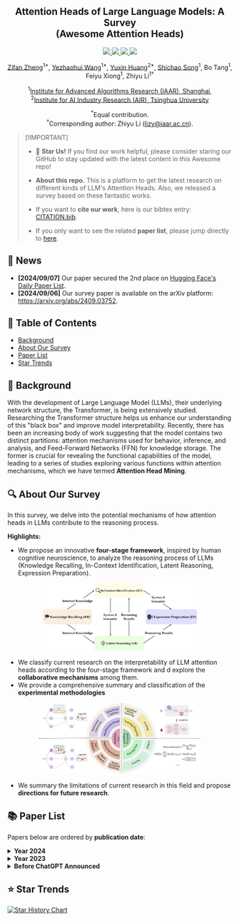 ﻿<h2 align='center'> Attention Heads of Large Language Models: A Survey<br>(Awesome Attention Heads) </h2>

<div align='center'>
<p align="center">
    <!-- Awesome badges-->
    <a href="https://github.com/IAAR-Shanghai/Awesome-Attention-Heads">
      <img src="https://img.shields.io/static/v1?label=&message=Awesome+Attention+Heads&color=black&logo=awesomelists">
    </a>
    <!-- arxiv badges -->
    <a href="https://arxiv.org/abs/2409.03752">
        <img src="https://img.shields.io/badge/Paper-red?style=flat&logo=arxiv">
    </a>
    <!-- hf -->
    <a href="https://huggingface.co/papers/2409.03752">
      <img src="https://img.shields.io/badge/-%F0%9F%A4%97%20Hugging_Face-orange?style=flat"/>
    </a>
    <!-- Last commit -->
    <img src="https://img.shields.io/github/last-commit/IAAR-Shanghai/Awesome-Attention-Heads?color=green">
</p>
</div>

<div align="center">
    <p>
        <a href="https://github.com/fan2goa1">Zifan Zheng</a><sup>1*</sup>, 
        <a href="https://github.com/wyzh0912">Yezhaohui Wang</a><sup>1*</sup>, 
        <a href="https://github.com/saythe17">Yuxin Huang</a><sup>2*</sup>, 
        <a href="https://github.com/Ki-Seki">Shichao Song</a><sup>1</sup>, 
        Bo Tang<sup>1</sup>,
        Feiyu Xiong<sup>1</sup>,
        Zhiyu Li<sup>1†</sup>
    </p>
    <p>
        <sup>1</sup><a href="https://www.iaar.ac.cn/">Institute for Advanced Algorithms Research (IAAR), Shanghai</a>, <br>
        <sup>2</sup><a href="https://air.tsinghua.edu.cn">Institute for AI Industry Research (AIR), Tsinghua University</a>
    </p>
</div>

<div align="center">
<p>
<sup>*</sup>Equal contribution.
<br>
<sup>†</sup>Corresponding author: Zhiyu Li (<a href="mailto:lizy@iaar.ac.cn">lizy@iaar.ac.cn</a>).
</p>
</div>

> \[!IMPORTANT\]
>
> - 🌟 **Star Us!** If you find our work helpful, please consider staring our GitHub to stay updated with the latest content in this Awesome repo!
> 
> - **About this repo.** This is a platform to get the latest research on different kinds of LLM's Attention Heads. Also, we released a survey based on these fantastic works.
>
> - If you want to **cite our work**, here is our bibtex entry: [CITATION.bib](./CITATION.bib).
>
> - If you only want to see the related **paper list**, please jump directly to [here](#lastest-papers).

## 📢 News
- **[2024/09/07]** Our paper secured the 2nd place on [Hugging Face's Daily Paper List](https://huggingface.co/papers?date=2024-09-06).
- **[2024/09/06]** Our survey paper is available on the arXiv platform: https://arxiv.org/abs/2409.03752.

## 📰 Table of Contents
- [Background](#-background)
- [About Our Survey](#-about-our-survey)
- [Paper List](#-paper-list)
- [Star Trends](#star-star-trends)

## 🎉 Background
With the development of Large Language Model (LLMs), their underlying network structure, the Transformer, is being extensively studied. Researching the Transformer structure helps us enhance our understanding of this "black box" and improve model interpretability. Recently, there has been an increasing body of work suggesting that the model contains two distinct partitions: attention mechanisms used for behavior, inference, and analysis, and Feed-Forward Networks (FFN) for knowledge storage. The former is crucial for revealing the functional capabilities of the model, leading to a series of studies exploring various functions within attention mechanisms, which we have termed **Attention Head Mining**.

## 🔍 About Our Survey
In this survey, we delve into the potential mechanisms of how attention heads in LLMs contribute to the reasoning process.


**Highlights:**
- We propose an innovative **four-stage framework**, inspired by human cognitive neuroscience, to analyze the reasoning process of LLMs (Knowledge Recalling, In-Context Identification, Latent Reasoning, Expression Preparation).
<div align="center">
    <img src="assets/four_steps.png" alt="Survey Framework" width="70%">
</div>

- We classify current research on the interpretability of LLM attention heads according to the four-stage framework and d explore the **collaborative mechanisms** among them.
- We provide a comprehensive summary and classification of the **experimental methodologies**
<div align="center">
    <img src="assets/piechart.jpg" alt="Survey Framework" width="72%">
</div>

- We summary the limitations of current research in this field and propose **directions for future research**.

## 📚 Paper List
Papers below are ordered by **publication date**:

<details>
  <summary><strong>Year 2024</strong></summary>

  <table style="width: 100%;">
    <tr>
      <td><strong>Date</strong></td>
      <td><strong>Paper & Summary</strong></td>
      <td><strong>Tags</strong></td>
      <td><strong>Links</strong></td>
    </tr>
    <tr>
      <td rowspan="2" style="width: 15%;">2024-08-01</td>
      <td style="width: 55%;"><strong>Enhancing Semantic Consistency of Large Language Models through Model Editing: An Interpretability-Oriented Approach</strong></td>
      <td style="width: 15%;"><img src="https://img.shields.io/badge/Consistency_Head-blue" alt="Consistency Head Badge"></td>
      <td style="width: 15%;"><a href="https://aclanthology.org/2024.findings-acl.199/"><img src="https://img.shields.io/badge/ACL_Findings-Paper-%23D2691E" alt="Paper Badge"></a></td>
    </tr>
    <tr>
      <td colspan="3">
        • Introduces a cost-effective model editing approach focusing on attention heads to enhance semantic consistency in LLMs without extensive parameter changes.<br>
        • Analyzed attention heads, injected biases, and tested on NLU and NLG datasets.<br>
        • Achieved notable improvements in semantic consistency and task performance, with strong generalization across additional tasks.
      </td>
    </tr>
    <tr>
        <td rowspan="2" style="width: 15%;">2024-07-31</td>
        <td style="width: 55%;"><strong>Correcting Negative Bias in Large Language Models through Negative Attention Score Alignment</strong></td>
        <td style="width: 15%;"><img src="https://img.shields.io/badge/Negative_Head-blue" alt="Negative Head Badge"></td>
        <td style="width: 15%;"><a href="https://arxiv.org/abs/2408.00137"><img src="https://img.shields.io/badge/arXiv-Paper-%23D2691E?logo=arxiv" alt="Paper Badge"></a></td>
    </tr>
    <tr>
        <td colspan="3">
          • Introduced Negative Attention Score (NAS) to quantify and correct negative bias in language models.<br>
          • Identified negatively biased attention heads and proposed Negative Attention Score Alignment (NASA) for fine-tuning.<br>
          • NASA effectively reduced the precision-recall gap while preserving generalization in binary decision tasks.
        </td>
    </tr>
    <tr>
        <td rowspan="2" style="width: 15%;">2024-07-29</td>
        <td style="width: 55%;"><strong>Detecting and Understanding Vulnerabilities in Language Models via Mechanistic Interpretability</strong></td>
        <td style="width: 15%;"><img src="https://img.shields.io/badge/Vulnerable_Head-blue" alt="Vulnerable Head Badge"></td>
        <td style="width: 15%;"><a href="https://arxiv.org/abs/2407.19842"><img src="https://img.shields.io/badge/arXiv-Paper-%23D2691E?logo=arxiv" alt="Paper Badge"></a></td>
    </tr>
    <tr>
        <td colspan="3">
          • Introduces a method using Mechanistic Interpretability (MI) to detect and understand vulnerabilities in LLMs, particularly adversarial attacks.<br>
          • Analyzes GPT-2 Small for vulnerabilities in predicting 3-letter acronyms.<br>
          • Successfully identifies and explains specific vulnerabilities in the model related to the task.
        </td>
    </tr>
    <tr>
        <td rowspan="2" style="width: 15%;">2024-07-22</td>
        <td style="width: 55%;"><strong>RazorAttention: Efficient KV Cache Compression Through Retrieval Heads</strong></td>
        <td style="width: 15%;"><img src="https://img.shields.io/badge/Retrieval_Head-blue" alt="Retrieval Head Badge"></td>
        <td style="width: 15%;"><a href="https://arxiv.org/abs/2407.15891"><img src="https://img.shields.io/badge/arXiv-Paper-%23D2691E?logo=arxiv" alt="Paper Badge"></a></td>
    </tr>
    <tr>
        <td colspan="3">
          • Introduced RazorAttention, a training-free KV cache compression technique using retrieval heads and compensation tokens to preserve critical token information.<br>
          • Evaluated RazorAttention on large language models (LLMs) for efficiency.<br>
          • Achieved over 70% KV cache size reduction with no noticeable performance impact.
        </td>
    </tr>
    <tr>
        <td rowspan="2" style="width: 15%;">2024-07-21</td>
        <td style="width: 55%;"><strong>Answer, Assemble, Ace: Understanding How Transformers Answer Multiple Choice Questions</strong></td>
        <td style="width: 15%;"><img src="https://img.shields.io/badge/Answer_Head-blue" alt="Answer Head Badge"></td>
        <td style="width: 15%;"><a href="https://arxiv.org/abs/2407.15018"><img src="https://img.shields.io/badge/arXiv-Paper-%23D2691E?logo=arxiv" alt="Paper Badge"></a></td>
    </tr>
    <tr>
        <td colspan="3">
          • The paper introduces vocabulary projection and activation patching to localize hidden states that predict the correct MCQA answers.<br>
          • Identified key attention heads and layers responsible for answer selection in transformers.<br>
          • Middle-layer attention heads are crucial for accurate answer prediction, with a sparse set of heads playing unique roles.
        </td>
    </tr>
    <tr>
        <td rowspan="2" style="width: 15%;">2024-07-09</td>
        <td style="width: 55%;"><strong>Induction Heads as an Essential Mechanism for Pattern Matching in In-context Learning</strong></td>
        <td style="width: 15%;"><img src="https://img.shields.io/badge/Induction_Head-blue" alt="Induction Head Badge"></td>
        <td style="width: 15%;"><a href="https://arxiv.org/abs/2407.07011"><img src="https://img.shields.io/badge/arXiv-Paper-%23D2691E?logo=arxiv" alt="Paper Badge"></a></td>
    </tr>
    <tr>
        <td colspan="3">
          • The article identifies induction heads as crucial for pattern matching in in-context learning (ICL).<br>
          • Evaluated Llama-3-8B and InternLM2-20B on abstract pattern recognition and NLP tasks.<br>
          • Ablating induction heads reduces ICL performance by up to ~32%, bringing it close to random for pattern recognition.
        </td>
    </tr>
    <tr>
        <td rowspan="2" style="width: 15%;">2024-07-01</td>
        <td style="width: 55%;"><strong>Steering Large Language Models for Cross-lingual Information Retrieval</strong></td>
        <td style="width: 15%;"><img src="https://img.shields.io/badge/Accuracy_Head-blue" alt="Accuracy Head Badge"><img src="https://img.shields.io/badge/Coherence_Head-blue" alt="Coherence Head Badge"></td>
        <td style="width: 15%;"><a href="https://dl.acm.org/doi/10.1145/3626772.3657819"><img src="https://img.shields.io/badge/SIGIR-Paper-%23D2691E" alt="Paper Badge"></a></td>
    </tr>
    <tr>
        <td colspan="3">
          • Introduces Activation Steered Multilingual Retrieval (ASMR), using steering activations to guide LLMs for improved cross-lingual information retrieval.<br>
          • Identified attention heads in LLMs affecting accuracy and language coherence, and applied steering activations.<br>
          • ASMR achieved state-of-the-art performance on CLIR benchmarks like XOR-TyDi QA and MKQA.
        </td>
    </tr>
    <tr>
      <td rowspan="2" style="width: 15%;">2024-06-21</td>
      <td style="width: 55%;"><strong>MoA: Mixture of Sparse Attention for Automatic Large Language Model Compression</strong></td>
      <td style="width: 15%;"><img src="https://img.shields.io/badge/Local--context_Head-blue" alt="Local-context Head Badge"></td>
      <td style="width: 15%;">
        <a href="https://arxiv.org/abs/2406.14909"><img src="https://img.shields.io/badge/arXiv-Paper-%23D2691E?logo=arxiv" alt="Paper Badge"></a>
        <a href="https://github.com/thu-nics/MoA"><img src="https://img.shields.io/badge/GitHub-Code-brightgreen?logo=github" alt="Code Badge"></a>
      </td>
    </tr>
    <tr>
      <td colspan="3">
        • The paper introduces Mixture of Attention (MoA), which tailors distinct sparse attention configurations for different heads and layers, optimizing memory, throughput, and accuracy-latency trade-offs.<br>
        • MoA profiles models, explores attention configurations, and improves LLM compression.<br>
        • MoA increases effective context length by 3.9×, while reducing GPU memory usage by 1.2-1.4×.
      </td>
    </tr>
    <tr>
      <td rowspan="2" style="width: 15%;">2024-06-19</td>
      <td style="width: 55%;"><strong>On the Difficulty of Faithful Chain-of-Thought Reasoning in Large Language Models</strong></td>
      <td style="width: 15%;"><img src="https://img.shields.io/badge/Faithfulness_Head-blue" alt="Faithfulness Head Badge"></td>
      <td style="width: 15%;">
        <a href="https://openreview.net/forum?id=3h0kZdPhAC"><img src="https://img.shields.io/badge/ICML-Paper-%23D2691E" alt="Paper Badge"></a>
      </td>
    </tr>
    <tr>
      <td colspan="3">
        • Introduced novel strategies for in-context learning, fine-tuning, and activation editing to improve Chain-of-Thought (CoT) reasoning faithfulness in LLMs.<br>
        • Tested these strategies across multiple benchmarks to evaluate their effectiveness.<br>
        • Found only limited success in enhancing CoT faithfulness, highlighting the challenge in achieving truly faithful reasoning in LLMs.
      </td>
    </tr>
    <tr>
      <td rowspan="2" style="width: 15%;">2024-05-28</td>
      <td style="width: 55%;"><strong>Knowledge Circuits in Pretrained Transformers</strong></td>
      <td style="width: 15%;"><img src="https://img.shields.io/badge/Mover_Head-blue" alt="Mover Head Badge"> <img src="https://img.shields.io/badge/Relation_Head-blue" alt="Relation Head Badge"></td>
      <td style="width: 15%;">
        <a href="https://arxiv.org/abs/2405.17969"><img src="https://img.shields.io/badge/arXiv-Paper-%23D2691E?logo=arxiv" alt="Paper Badge"></a>
        <a href="https://github.com/zjunlp/KnowledgeCircuits"><img src="https://img.shields.io/badge/GitHub-Code-brightgreen?logo=github" alt="Code Badge"></a>
      </td>
    </tr>
    <tr>
      <td colspan="3">
        • Introduced "knowledge circuits" in transformers, revealing how specific knowledge is encoded through interaction among attention heads, relation heads, and MLPs.<br>
        • Analyzed GPT-2 and TinyLLAMA to identify knowledge circuits; evaluated knowledge editing techniques.<br>
        • Demonstrated how knowledge circuits contribute to model behaviors like hallucinations and in-context learning.
      </td>
    </tr>
    <tr>
      <td rowspan="2" style="width: 15%;">2024-05-23</td>
      <td style="width: 55%;"><strong>Linking In-context Learning in Transformers to Human Episodic Memory</strong></td>
      <td style="width: 15%;"><img src="https://img.shields.io/badge/Induction_Head-blue" alt="Induction Head Badge"></td>
      <td style="width: 15%;">
        <a href="https://arxiv.org/abs/2405.14992"><img src="https://img.shields.io/badge/arXiv-Paper-%23D2691E?logo=arxiv" alt="Paper Badge"></a>
      </td>
    </tr>
    <tr>
      <td colspan="3">
        • Links in-context learning in Transformer models to human episodic memory, highlighting similarities between induction heads and the contextual maintenance and retrieval (CMR) model.<br>
        • Analysis of Transformer-based LLMs to demonstrate CMR-like behavior in attention heads.<br>
        • CMR-like heads emerge in intermediate layers, mirroring human memory biases.
      </td>
    </tr>
    <tr>
      <td rowspan="2" style="width: 15%;">2024-05-07</td>
      <td style="width: 55%;"><strong>How does GPT-2 Predict Acronyms? Extracting and Understanding a Circuit via Mechanistic Interpretability</strong></td>
      <td style="width: 15%;"><img src="https://img.shields.io/badge/Letter_Mover_Head-blue" alt="Letter Mover Head Badge"></td>
      <td style="width: 15%;">
        <a href="https://arxiv.org/abs/2405.04156"><img src="https://img.shields.io/badge/arXiv-Paper-%23D2691E?logo=arxiv" alt="Paper Badge"></a>
      </td>
    </tr>
    <tr>
      <td colspan="3">
        • First mechanistic interpretability study on GPT-2 for predicting multi-token acronyms using attention heads.<br>
        • Identified and interpreted a circuit of 8 attention heads responsible for acronym prediction.<br>
        • Demonstrated that these 8 heads (~5% of total) concentrate the acronym prediction functionality.
      </td>
    </tr>
    <tr>
      <td rowspan="2" style="width: 15%;">2024-05-02</td>
      <td style="width: 55%;"><strong>What needs to go right for an induction head? A mechanistic study of in-context learning circuits and their formation</strong></td>
      <td style="width: 15%;"><img src="https://img.shields.io/badge/Induction_Head-blue" alt="Induction Head Badge"></td>
      <td style="width: 15%;">
        <a href="https://openreview.net/forum?id=O8rrXl71D5"><img src="https://img.shields.io/badge/ICML-Paper-%23D2691E" alt="Paper Badge"></a>
        <a href="https://github.com/aadityasingh/icl-dynamics"><img src="https://img.shields.io/badge/GitHub-Code-brightgreen?logo=github" alt="Code Badge"></a>
      </td>
    </tr>
    <tr>
      <td colspan="3">
        • Introduced an optogenetics-inspired causal framework to study induction head (IH) formation in transformers.<br>
        • Analyzed IH emergence in transformers using synthetic data and identified three underlying subcircuits responsible for IH formation.<br>
        • Discovered that these subcircuits interact to drive IH formation, coinciding with a phase change in model loss.
      </td>
    </tr>
    <tr>
      <td rowspan="2" style="width: 15%;">2024-04-24</td>
      <td style="width: 55%;"><strong>Retrieval Head Mechanistically Explains Long-Context Factuality</strong></td>
      <td style="width: 15%;"><img src="https://img.shields.io/badge/Retrieval_Head-blue" alt="Retrieval Head Badge"></td>
      <td style="width: 15%;">
        <a href="https://arxiv.org/abs/2404.15574"><img src="https://img.shields.io/badge/arXiv-Paper-%23D2691E?logo=arxiv" alt="Paper Badge"></a>
        <a href="https://github.com/nightdessert/Retrieval_Head"><img src="https://img.shields.io/badge/GitHub-Code-brightgreen?logo=github" alt="Code Badge"></a>
      </td>
    </tr>
    <tr>
      <td colspan="3">
        • Identified "retrieval heads" in transformer models responsible for retrieving information across long contexts.<br>
        • Systematic investigation of retrieval heads across various models, including analysis of their role in chain-of-thought reasoning.<br>
        • Pruning retrieval heads leads to hallucination, while pruning non-retrieval heads doesn't affect retrieval ability.
      </td>
    </tr>
    <tr>
      <td rowspan="2" style="width: 15%;">2024-03-27</td>
      <td style="width: 55%;"><strong>Non-Linear Inference Time Intervention: Improving LLM Truthfulness</strong></td>
      <td style="width: 15%;"><img src="https://img.shields.io/badge/Truthfulness_Head-blue" alt="Truthfulness Head Badge"></td>
      <td style="width: 15%;">
        <a href="https://arxiv.org/abs/2403.18680"><img src="https://img.shields.io/badge/arXiv-Paper-%23D2691E?logo=arxiv" alt="Paper Badge"></a>
        <a href="https://github.com/Samsung/NL-ITI"><img src="https://img.shields.io/badge/GitHub-Code-brightgreen?logo=github" alt="Code Badge"></a>
      </td>
    </tr>
    <tr>
      <td colspan="3">
        • Introduced Non-Linear Inference Time Intervention (NL-ITI), enhancing LLM truthfulness by multi-token probing and intervention without fine-tuning.<br>
        • Evaluated NL-ITI on multiple-choice datasets, including TruthfulQA.<br>
        • Achieved a 16% relative improvement in MC1 accuracy on TruthfulQA over baseline ITI.
      </td>
    </tr>
    <tr>
      <td rowspan="2" style="width: 15%;">2024-02-28</td>
      <td style="width: 55%;"><strong>Cutting Off the Head Ends the Conflict: A Mechanism for Interpreting and Mitigating Knowledge Conflicts in Language Models</strong></td>
      <td style="width: 15%;">
        <img src="https://img.shields.io/badge/Memory_Head-blue" alt="Memory Head Badge">
        <img src="https://img.shields.io/badge/Context_Head-blue" alt="Context Head Badge">
      </td>
      <td style="width: 15%;">
        <a href="https://arxiv.org/abs/2402.18154"><img src="https://img.shields.io/badge/arXiv-Paper-%23D2691E?logo=arxiv" alt="Paper Badge"></a>
      </td>
    </tr>
    <tr>
      <td colspan="3">
        • Introduces the PH3 method to prune conflicting attention heads, mitigating knowledge conflicts in language models without parameter updates.<br>
        • Applied PH3 to control LMs' reliance on internal memory vs. external context and tested its effectiveness on open-domain QA tasks.<br>
        • PH3 improved internal memory usage by 44.0% and external context usage by 38.5%.
      </td>
    </tr>
    <tr>
      <td rowspan="2" style="width: 15%;">2024-02-27</td>
      <td style="width: 55%;"><strong>Information Flow Routes: Automatically Interpreting Language Models at Scale</strong></td>
      <td style="width: 15%;">
        <img src="https://img.shields.io/badge/Positional_Head-blue" alt="Positional Head Badge">
        <img src="https://img.shields.io/badge/Subword_merging_Head-blue" alt="Subword Merging Head Badge">
      </td>
      <td style="width: 15%;">
        <a href="https://arxiv.org/abs/2403.00824"><img src="https://img.shields.io/badge/arXiv-Paper-%23D2691E?logo=arxiv" alt="Paper Badge"></a>
        <a href="https://github.com/facebookresearch/llm-transparency-tool"><img src="https://img.shields.io/badge/GitHub-Code-brightgreen?logo=github" alt="Code Badge"></a>
      </td>
    </tr>
    <tr>
      <td colspan="3">
        • Introduces "Information Flow Routes" using attribution for graph-based interpretation of language models, avoiding activation patching.<br>
        • Experiments with Llama 2, identifying key attention heads and behavior patterns across different domains and tasks.<br>
        • Uncovered specialized model components; identified consistent roles for attention heads, such as handling tokens of the same part of speech.
      </td>
    </tr>
    <tr>
      <td rowspan="2" style="width: 15%;">2024-02-20</td>
      <td style="width: 55%;"><strong>Identifying Semantic Induction Heads to Understand In-Context Learning</strong></td>
      <td style="width: 15%;"><img src="https://img.shields.io/badge/Induction_Head-blue" alt="Induction Head Badge"></td>
      <td style="width: 15%;">
        <a href="https://arxiv.org/abs/2402.13055v1"><img src="https://img.shields.io/badge/arXiv-Paper-%23D2691E?logo=arxiv" alt="Paper Badge"></a>
      </td>
    </tr>
    <tr>
      <td colspan="3">
        • Identifies and studies "semantic induction heads" in large language models (LLMs) that correlate with in-context learning abilities.<br>
        • Analyzed attention heads for encoding syntactic dependencies and knowledge graph relations.<br>
        • Certain attention heads enhance output logits by recalling relevant tokens, crucial for understanding in-context learning in LLMs.
      </td>
    </tr>
    <tr>
      <td rowspan="2" style="width: 15%;">2024-02-16</td>
      <td style="width: 55%;"><strong>The Evolution of Statistical Induction Heads: In-Context Learning Markov Chains</strong></td>
      <td style="width: 15%;"><img src="https://img.shields.io/badge/Induction_Head-blue" alt="Induction Head Badge"></td>
      <td style="width: 15%;">
        <a href="https://arxiv.org/abs/2402.11004"><img src="https://img.shields.io/badge/arXiv-Paper-%23D2691E?logo=arxiv" alt="Paper Badge"></a>
      </td>
    </tr>
    <tr>
      <td colspan="3">
        • Introduces a Markov Chain sequence modeling task to analyze how in-context learning (ICL) capabilities emerge in transformers, forming "statistical induction heads."<br>
        • Empirical and theoretical investigation of multi-phase training in transformers on Markov Chain tasks.<br>
        • Demonstrates phase transitions from unigram to bigram predictions, influenced by transformer layer interactions.
      </td>
    </tr>
    <tr>
      <td rowspan="2" style="width: 15%;">2024-02-11</td>
      <td style="width: 55%;"><strong>Summing Up the Facts: Additive Mechanisms Behind Factual Recall in LLMs</strong></td>
      <td style="width: 15%;"><img src="https://img.shields.io/badge/Mover_Head-blue" alt="Mover Head Badge"> <img src="https://img.shields.io/badge/Relation_Head-blue" alt="Relation Head Badge"></td>
      <td style="width: 15%;"><a href="https://www.arxiv.org/abs/2402.07321"><img src="https://img.shields.io/badge/arXiv-Paper-%23D2691E?logo=arxiv" alt="Paper Badge"></a></td>
    </tr>
    <tr>
      <td colspan="3">
        • Identifies and explains the "additive motif" in factual recall, where LLMs use multiple independent mechanisms that constructively interfere to recall facts.<br>
        • Extended direct logit attribution to analyze attention heads and unpacked the behavior of mixed heads.<br>
        • Demonstrated that factual recall in LLMs results from the sum of multiple, independently insufficient contributions.
      </td>
    </tr>
    <tr>
      <td rowspan="2">2024-02-05</td>
      <td><strong>How do Large Language Models Learn In-Context? Query and Key Matrices of In-Context Heads are Two Towers for Metric Learning</strong></td>
      <td><img src="https://img.shields.io/badge/In--Context_Head-blue" alt="In-Context Head Badge"></td>
      <td><a href="https://arxiv.org/abs/2402.02872"><img src="https://img.shields.io/badge/arXiv-Paper-%23D2691E?logo=arxiv" alt="Paper Badge"></a></td>
    </tr>
    <tr>
      <td colspan="3">
        • Introduces the concept that query and key matrices in in-context heads operate as "two towers" for metric learning, facilitating similarity computation between label features.<br>
        • Analyzed in-context learning mechanisms; identified specific attention heads crucial for ICL.<br>
        • Reduced ICL accuracy from 87.6% to 24.4% by intervening in only 1% of these heads.
      </td>
    </tr>
    <tr>
      <td rowspan="2">2024-01-16</td>
      <td><strong>Circuit Component Reuse Across Tasks in Transformer Language Models</strong></td>
      <td><img src="https://img.shields.io/badge/Content_Gatherer_Head-blue" alt="Content Gatherer Head Badge"></td>
      <td>
        <a href="https://openreview.net/forum?id=fpoAYV6Wsk"><img src="https://img.shields.io/badge/ICLR-Paper-%23D2691E" alt="Paper Badge"></a> 
        <a href="https://github.com/jmerullo/circuit_reuse"><img src="https://img.shields.io/badge/GitHub-Code-brightgreen?logo=github" alt="Code Badge"></a>
      </td>
    </tr>
    <tr>
      <td colspan="3">
        • The paper demonstrates that specific circuits in GPT-2 can generalize across different tasks, challenging the notion that such circuits are task-specific.<br>
        • It examines the reuse of circuits from the Indirect Object Identification (IOI) task in the Colored Objects task.<br>
        • Adjusting four attention heads boosts accuracy from 49.6% to 93.7% in the Colored Objects task.
      </td>
    </tr>
    <tr>
      <td rowspan="2">2024-01-16</td>
      <td><strong>Successor Heads: Recurring, Interpretable Attention Heads In The Wild</strong></td>
      <td><img src="https://img.shields.io/badge/Successor_Head-blue" alt="Successor Head Badge"></td>
      <td><a href="https://openreview.net/forum?id=kvcbV8KQsi"><img src="https://img.shields.io/badge/ICLR-Poster-%23D2691E" alt="Poster Badge"></a></td>
    </tr>
    <tr>
      <td colspan="3">
        • The paper introduces "Successor Heads," attention heads in LLMs that increment tokens with natural orderings, like days or numbers.<br>
        • It analyzes the formation of successor heads across various model sizes and architectures, such as GPT-2 and Llama-2.<br>
        • Successor heads are found in models ranging from 31M to 12B parameters, revealing abstract, recurring numeric representations.
      </td>
    </tr>
    <tr>
      <td rowspan="2">2024-01-16</td>
      <td><strong>Function Vectors in Large Language Models</strong></td>
      <td><img src="https://img.shields.io/badge/Function_Vector_Head-blue" alt="Function Vector Head Badge"></td>
      <td>
        <a href="https://openreview.net/forum?id=AwyxtyMwaG&noteId=6Qv7kx00La"><img src="https://img.shields.io/badge/ICLR-Paper-%23D2691E" alt="Paper Badge"></a>
        <a href="https://functions.baulab.info/"><img src="https://img.shields.io/badge/Git-Page-black?logo=internet-explorer" alt="Project Page Badge"></a>
        <a href="https://github.com/ericwtodd/function_vectors"><img src="https://img.shields.io/badge/GitHub-Code-brightgreen?logo=github" alt="Code Badge"></a>
        <a href="https://github.com/ericwtodd/function_vectors/tree/main/dataset_files"><img src="https://img.shields.io/badge/GitHub-Data-brightgreen?logo=github" alt="Data Badge"></a>
      </td>
    </tr>
    <tr>
      <td colspan="3">
        • The article introduces "Function Vectors (FVs)," compact, causal representations of tasks within autoregressive transformer models.<br>
        • FVs were tested across diverse in-context learning (ICL) tasks, models, and layers.<br>
        • FVs can be summed to create vectors that trigger new, complex tasks, demonstrating internal vector composition.
      </td>
    </tr>
  </table>
</details>

<details>
  <summary><strong>Year 2023</strong></summary>

  <table style="width: 100%;">
    <tr>
      <td><strong>Date</strong></td>
      <td><strong>Paper & Summary</strong></td>
      <td><strong>Tags</strong></td>
      <td><strong>Links</strong></td>
    </tr>
    <tr>
      <td rowspan="2" style="width: 15%;">2023-10-23</td>
      <td style="width: 55%;"><strong>Linear Representations of Sentiment in Large Language Models</strong></td>
      <td style="width: 15%;"><img src="https://img.shields.io/badge/Direct_effect_Head-blue" alt="Direct Effect Head Badge"></td>
      <td style="width: 15%;"><a href="https://arxiv.org/abs/2310.15154"><img src="https://img.shields.io/badge/arXiv-Paper-%23D2691E?logo=arxiv" alt="Paper Badge"></a></td>
    </tr>
    <tr>
        <td colspan="3">
          • The paper identifies a linear direction in activation space that captures sentiment representation in Large Language Models (LLMs).<br>
          • They isolated this sentiment direction and tested it on tasks including Stanford Sentiment Treebank.<br>
          • Ablating this sentiment direction leads to a 76% reduction in classification accuracy, highlighting its importance.
        </td>
    </tr>
    <tr>
        <td rowspan="2" style="width: 15%;">2023-10-06</td>
        <td style="width: 55%;"><strong>Copy Suppression: Comprehensively Understanding an Attention Head</strong></td>
        <td style="width: 15%;"><img src="https://img.shields.io/badge/Copy_Suppression_Head-blue" alt="Copy Suppression Head Badge"></td>
        <td style="width: 15%;"><a href="https://arxiv.org/abs/2310.04625"><img src="https://img.shields.io/badge/arXiv-Paper-%23D2691E?logo=arxiv" alt="Paper Badge"></a> <a href="https://copy-suppression.streamlit.app/"><img src="https://img.shields.io/badge/Demo-View-purple?logo=internet-explorer" alt="Demo Badge"></a></td>
    </tr>
    <tr>
        <td colspan="3">
          • The paper introduces the concept of copy suppression in a GPT-2 Small attention head (L10H7), which reduces naive token copying, enhancing model calibration.<br>
          • The paper investigates and explains the mechanism of copy suppression and its role in <strong>self-repair</strong>.<br>
          • 76.9% of L10H7's impact in GPT-2 Small is explained, making it the most comprehensive description of an attention head's role.
        </td>
    </tr>
    <tr>
        <td rowspan="2" style="width: 15%;">2023-09-22</td>
        <td style="width: 55%;"><strong>Inference-Time Intervention: Eliciting Truthful Answers from a Language Model</strong></td>
        <td style="width: 15%;"><img src="https://img.shields.io/badge/Truthfulness_Head-blue" alt="Truthfulness Head Badge"></td>
        <td style="width: 15%;"><a href="https://openreview.net/forum?id=aLLuYpn83y"><img src="https://img.shields.io/badge/NeurIPS-Paper-%23D2691E" alt="Paper Badge"></a> <a href="https://github.com/likenneth/honest_llama"><img src="https://img.shields.io/badge/GitHub-Code-brightgreen?logo=github" alt="Code Badge"></a></td>
    </tr>
    <tr>
        <td colspan="3">
          • Introduced Inference-Time Intervention (ITI) to enhance LLM truthfulness by adjusting model activations in select attention heads.<br>
          • Improved LLaMA model performance on the TruthfulQA benchmark.<br>
          • ITI increased Alpaca model's truthfulness from 32.5% to 65.1%.
        </td>
    </tr>
    <tr>
        <td rowspan="2" style="width: 15%;">2023-09-22</td>
        <td style="width: 55%;"><strong>Birth of a Transformer: A Memory Viewpoint</strong></td>
        <td style="width: 15%;"><img src="https://img.shields.io/badge/Induction_Head-blue" alt="Induction Head Badge"></td>
        <td style="width: 15%;"><a href="https://openreview.net/forum?id=3X2EbBLNsk"><img src="https://img.shields.io/badge/NeurIPS-Paper-%23D2691E" alt="Paper Badge"></a> <a href="https://github.com/albietz/transformer-birth"><img src="https://img.shields.io/badge/GitHub-Code-brightgreen?logo=github" alt="Code Badge"></a></td>
    </tr>
    <tr>
        <td colspan="3">
          • The paper presents a memory-based perspective on transformers, highlighting associative memories in weight matrices and their gradient-driven learning.<br>
          • Empirical analysis of training dynamics on a simplified transformer model with synthetic data.<br>
          • Discovery of rapid global bigram learning and the slower emergence of an "induction head" for in-context bigrams.
        </td>
    </tr>
    <tr>
        <td rowspan="2" style="width: 15%;">2023-07-18</td>
        <td style="width: 55%;"><strong>Does Circuit Analysis Interpretability Scale? Evidence from Multiple Choice Capabilities in Chinchilla</strong></td>
        <td style="width: 15%;"><img src="https://img.shields.io/badge/Correct_Letter_Head-blue" alt="Correct Letter Head Badge"> <img src="https://img.shields.io/badge/Content_Gatherer_Head-blue" alt="Content Gatherer Head Badge"> <img src="https://img.shields.io/badge/Amplification_Head-blue" alt="Amplification Head Badge"> <img src="https://img.shields.io/badge/Constant_Head-blue" alt="Constant Head Badge"> <img src="https://img.shields.io/badge/Single_Letter_Head-blue" alt="Single Letter Head Badge"></td>
        <td style="width: 15%;"><a href="https://arxiv.org/abs/2307.09458"><img src="https://img.shields.io/badge/arXiv-Paper-%23D2691E?logo=arxiv" alt="Paper Badge"></a></td>
    </tr>
    <tr>
        <td colspan="3">
          • Scalable circuit analysis applied to a 70B Chinchilla language model for understanding multiple-choice question answering.<br>
          • Logit attribution, attention pattern visualization, and activation patching to identify and categorize key attention heads.<br>
          • Identified "Nth item in an enumeration" feature in attention heads, though it's only a partial explanation.
        </td>
    </tr>
    <tr>
        <td rowspan="2" style="width: 15%;">2023-02-02</td>
        <td style="width: 55%;"><strong>Interpretability in the Wild: a Circuit for Indirect Object Identification in GPT-2 small</strong></td>
        <td style="width: 15%;"><img src="https://img.shields.io/badge/Induction_Head-blue" alt="Induction Head Badge"> <img src="https://img.shields.io/badge/S--Inhibition_Head-blue" alt="S-Inhibition Head Badge"> <img src="https://img.shields.io/badge/Name_Mover_Head-blue" alt="Name Mover Head Badge"> <img src="https://img.shields.io/badge/Previous_Token_Head-blue" alt="Previous Token Head Badge"> <img src="https://img.shields.io/badge/Duplicate_Token_Head-blue" alt="Duplicate Token Head Badge"> <img src="https://img.shields.io/badge/Negative_Name_Mover_Head-blue" alt="Negative Name Mover Head Badge"> <img src="https://img.shields.io/badge/Backup_Name_Mover_Head-blue" alt="Backup Name Mover Head Badge"></td>
        <td style="width: 15%;"><a href="https://openreview.net/forum?id=NpsVSN6o4ul"><img src="https://img.shields.io/badge/ICLR-Paper-%23D2691E" alt="Paper Badge"></a> <a href="https://github.com/redwoodresearch/Easy-Transformer"><img src="https://img.shields.io/badge/GitHub-Code-brightgreen?logo=github" alt="Code Badge"></a></td>
    </tr>
    <tr>
        <td colspan="3">
          • The paper introduces a detailed explanation of how GPT-2 small performs indirect object identification (IOI) using a large circuit involving 28 attention heads grouped into 7 classes.<br>
          • They reverse-engineered the IOI task in GPT-2 small using causal interventions and projections.<br>
          • The study demonstrates that mechanistic interpretability of large language models is feasible.
        </td>
    </tr>
  </table>

</details>


<details>
  <summary><strong>Before ChatGPT Announced</strong></summary>

  <table style="width: 100%;">
    <tr>
      <td><strong>Date</strong></td>
      <td><strong>Paper & Summary</strong></td>
      <td><strong>Tags</strong></td>
      <td><strong>Links</strong></td>
    </tr>
    <tr>
      <td rowspan="2" style="width: 15%;">2022-03-08</td>
      <td style="width: 55%;"><strong>In-context Learning and Induction Heads</strong></td>
      <td style="width: 15%;"><img src="https://img.shields.io/badge/Induction_Head-blue" alt="Induction Head Badge"></td>
      <td style="width: 15%;"><a href="https://transformer-circuits.pub/2022/in-context-learning-and-induction-heads/index.html"><img src="https://img.shields.io/badge/Anthropic-Paper-%23D2691E" alt="Paper Badge"></a></td>
    </tr>
    <tr>
      <td colspan="3">
        • The paper identifies "induction heads" in Transformer models, which enable in-context learning by recognizing and copying patterns in sequences.<br>
        • Analyzes attention patterns and induction heads across various layers in different Transformer models.<br>
        • Found that induction heads are crucial for enabling Transformers to generalize and perform in-context learning tasks effectively.
      </td>
    </tr>
    <tr>
      <td rowspan="2" style="width: 15%;">2021-12-22</td>
      <td style="width: 55%;"><strong>A Mathematical Framework for Transformer Circuits</strong></td>
      <td style="width: 15%;"><img src="https://img.shields.io/badge/Induction_Head-blue" alt="Induction Head Badge"></td>
      <td style="width: 15%;"><a href="https://transformer-circuits.pub/2021/framework/index.html"><img src="https://img.shields.io/badge/Anthropic-Paper-%23D2691E" alt="Paper Badge"></a></td>
    </tr>
    <tr>
      <td colspan="3">
        • Introduces a mathematical framework to reverse-engineer small attention-only transformers, focusing on understanding attention heads as independent, additive components.<br>
        • Analyzed zero, one, and two-layer transformers to identify the role of attention heads in information movement and composition.<br>
        • Discovered "induction heads," crucial for in-context learning in two-layer transformers.
      </td>
    </tr>
    <tr>
      <td rowspan="2" style="width: 15%;">2021-05-18</td>
      <td style="width: 55%;"><strong>The Heads Hypothesis: A Unifying Statistical Approach Towards Understanding Multi-Headed Attention in BERT</strong></td>
      <td style="width: 15%;">
        <img src="https://img.shields.io/badge/Local_Head-blue" alt="Local Head Badge">
        <img src="https://img.shields.io/badge/Syntactic_Head-blue" alt="Syntactic Head Badge">
        <img src="https://img.shields.io/badge/Delimiter_Head-blue" alt="Delimiter Head Badge">
        <img src="https://img.shields.io/badge/Block_Head-blue" alt="Block Head Badge">
      </td>
      <td style="width: 15%;">
        <a href="https://ojs.aaai.org/index.php/AAAI/article/view/17605"><img src="https://img.shields.io/badge/AAAI-Paper-%23D2691E" alt="Paper Badge"></a>
        <a href="https://github.com/iitmnlp/heads-hypothesis"><img src="https://img.shields.io/badge/GitHub-Code-brightgreen?logo=github" alt="Code Badge"></a>
      </td>
    </tr>
    <tr>
      <td colspan="3">
        • The paper proposes a novel method called "Sparse Attention" that reduces the computational complexity of attention mechanisms by selectively focusing on important tokens.<br>
        • The method was evaluated on machine translation and text classification tasks.<br>
        • The sparse attention model achieves comparable accuracy to dense attention while significantly reducing computational cost.
      </td>
    </tr>
    <tr>
      <td rowspan="2" style="width: 15%;">2021-04-01</td>
      <td style="width: 55%;"><strong>Have Attention Heads in BERT Learned Constituency Grammar?</strong></td>
      <td style="width: 15%;"><img src="https://img.shields.io/badge/Constituency_grammar_inducing_Head-blue" alt="Constituency Grammar Inducing Head Badge"></td>
      <td style="width: 15%;"><a href="https://aclanthology.org/2021.eacl-srw.2/"><img src="https://img.shields.io/badge/ACL-Paper-%23D2691E" alt="Paper Badge"></a></td>
    </tr>
    <tr>
      <td colspan="3">
        • The study introduces a syntactic distance method to analyze constituency grammar in BERT and RoBERTa attention heads.<br>
        • Constituency grammar was extracted and analyzed pre- and post-fine-tuning on SMS and NLI tasks.<br>
        • NLI tasks increase constituency grammar inducing ability, while SMS tasks decrease it in upper layers.
      </td>
    </tr>
    <tr>
      <td rowspan="2" style="width: 15%;">2019-11-27</td>
      <td style="width: 55%;"><strong>Do Attention Heads in BERT Track Syntactic Dependencies?</strong></td>
      <td style="width: 15%;"><img src="https://img.shields.io/badge/Syntactic_dependency_Head-blue" alt="Syntactic Dependency Head Badge"></td>
      <td style="width: 15%;"><a href="https://arxiv.org/abs/1911.12246"><img src="https://img.shields.io/badge/arXiv-Paper-%23D2691E?logo=arxiv" alt="Paper Badge"></a></td>
    </tr>
    <tr>
      <td colspan="3">
        • The paper investigates whether individual attention heads in BERT capture syntactic dependencies, using attention weights to extract dependency relations.<br>
        • Analyzed BERT's attention heads using maximum attention weights and maximum spanning trees, comparing them to Universal Dependency trees.<br>
        • Some attention heads track specific syntactic dependencies better than baselines, but no head performs holistic parsing significantly better.
      </td>
    </tr>
    <tr>
      <td rowspan="2" style="width: 15%;">2019-11-01</td>
      <td style="width: 55%;"><strong>Adaptively Sparse Transformers</strong></td>
      <td style="width: 15%;">
        <img src="https://img.shields.io/badge/Positional_Head-blue" alt="Positional Head Badge">
        <img src="https://img.shields.io/badge/BPE--merging_Head-blue" alt="BPE-merging Head Badge">
        <img src="https://img.shields.io/badge/Interrogation_Head-blue" alt="Interrogation Head Badge">
      </td>
      <td style="width: 15%;">
        <a href="https://aclanthology.org/D19-1223/"><img src="https://img.shields.io/badge/EMNLP-Paper-%23D2691E" alt="Paper Badge"></a>
        <a href="https://github.com/deep-spin/entmax"><img src="https://img.shields.io/badge/GitHub-Code-brightgreen?logo=github" alt="Code Badge"></a>
      </td>
    </tr>
    <tr>
      <td colspan="3">
        • Introduced the adaptively sparse Transformer using alpha-entmax to allow flexible, context-dependent sparsity in attention heads.<br>
        • Applied to machine translation datasets to assess interpretability and head diversity.<br>
        • Achieved diverse attention distributions and improved interpretability without compromising accuracy.
      </td>
    </tr>
    <tr>
      <td rowspan="2" style="width: 15%;">2019-08-01</td>
      <td style="width: 55%;"><strong>What does BERT look at? An Analysis of BERT’s Attention</strong></td>
      <td style="width: 15%;"><img src="https://img.shields.io/badge/Syntactic_Head-blue" alt="Syntactic Head Badge"></td>
      <td style="width: 15%;">
        <a href="https://aclanthology.org/W19-4828/"><img src="https://img.shields.io/badge/ACL-Paper-%23D2691E" alt="Paper Badge"></a>
        <a href="https://github.com/clarkkev/attention-analysis"><img src="https://img.shields.io/badge/GitHub-Code-brightgreen?logo=github" alt="Code Badge"></a>
      </td>
    </tr>
    <tr>
      <td colspan="3">
        • The paper introduces methods to analyze BERT's attention mechanisms, revealing patterns that align with linguistic structures like syntax and coreference.<br>
        • Analysis of attention heads, identification of syntactic and coreferential patterns, and development of an attention-based probing classifier.<br>
        • BERT's attention heads capture substantial syntactic information, particularly in tasks like identifying direct objects and coreference.
      </td>
    </tr>
    <tr>
      <td rowspan="2" style="width: 15%;">2019-07-01</td>
      <td style="width: 55%;"><strong>Analyzing Multi-Head Self-Attention: Specialized Heads Do the Heavy Lifting, the Rest Can Be Pruned</strong></td>
      <td style="width: 15%;">
        <img src="https://img.shields.io/badge/Positional_Head-blue" alt="Positional Head Badge">
        <img src="https://img.shields.io/badge/Syntactic_Head-blue" alt="Syntactic Head Badge">
        <img src="https://img.shields.io/badge/Rare_words_Head-blue" alt="Rare Words Head Badge">
      </td>
      <td style="width: 15%;">
        <a href="https://aclanthology.org/P19-1580/"><img src="https://img.shields.io/badge/ACL-Paper-%23D2691E" alt="Paper Badge"></a>
        <a href="https://github.com/lena-voita/the-story-of-heads"><img src="https://img.shields.io/badge/GitHub-Code-brightgreen?logo=github" alt="Code Badge"></a>
      </td>
    </tr>
    <tr>
      <td colspan="3">
        • The paper introduces a novel pruning method for multi-head self-attention that selectively removes less important heads without major performance loss.<br>
        • Analysis of individual attention heads, identification of their specialized roles, and application of a pruning method on the Transformer model.<br>
        • Pruning 38 out of 48 heads in the encoder led to only a 0.15 BLEU score drop.
      </td>
    </tr>
    <tr>
      <td rowspan="2" style="width: 15%;">2016-03-21</td>
      <td style="width: 55%;"><strong>Incorporating Copying Mechanism in Sequence-to-Sequence Learning</strong></td>
      <td style="width: 15%;"><img src="https://img.shields.io/badge/Retrieval_Head-blue" alt="Retrieval Head Badge"></td>
      <td style="width: 15%;"><a href="https://aclanthology.org/P16-1154/"><img src="https://img.shields.io/badge/ACL-Paper-%23D2691E" alt="Paper Badge"></a></td>
    </tr>
    <tr>
      <td colspan="3">
        • Introduces a copying mechanism into sequence-to-sequence models to allow direct copying of input tokens, improving handling of rare words.<br>
        • Applied to machine translation and summarization tasks.<br>
        • Achieved substantial improvements in translation accuracy, especially on rare word translation, compared to standard sequence-to-sequence models.
      </td>
    </tr>
  </table>

</details>

## :star: Star Trends

<a href="https://star-history.com/#IAAR-Shanghai/Awesome-Attention-Heads&Date">
  <picture>
    <source media="(prefers-color-scheme: dark)" srcset="https://api.star-history.com/svg?repos=IAAR-Shanghai/Awesome-Attention-Heads&type=Date&theme=dark" />
    <source media="(prefers-color-scheme: light)" srcset="https://api.star-history.com/svg?repos=IAAR-Shanghai/Awesome-Attention-Heads&type=Date" />
    <img alt="Star History Chart" src="https://api.star-history.com/svg?repos=IAAR-Shanghai/Awesome-Attention-Heads&type=Date" />
  </picture>
</a>
